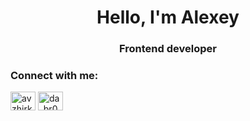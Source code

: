 <h1 align="center">Hello, I'm Alexey</h1>
<h3 align="center">Frontend developer</h3>

<h3 align="left">Connect with me:</h3>
<p align="left">
<a href="https://linkedin.com/in/avzhirkov" target="blank"><img align="center" src="https://raw.githubusercontent.com/rahuldkjain/github-profile-readme-generator/master/src/images/icons/Social/linked-in-alt.svg" alt="avzhirkov" height="30" width="40" /></a>
<a href="https://t.me/dabr0o" target="blank"><img align="center" src="https://upload.wikimedia.org/wikipedia/commons/8/82/Telegram_logo.svg" alt="da_br0o" height="30" width="40" /></a>
</p>
